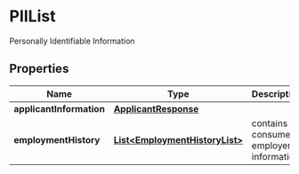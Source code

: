 

# PIIList

Personally Identifiable Information
## Properties

Name | Type | Description | Notes
------------ | ------------- | ------------- | -------------
**applicantInformation** | [**ApplicantResponse**](ApplicantResponse.md) |  |  [optional]
**employmentHistory** | [**List&lt;EmploymentHistoryList&gt;**](EmploymentHistoryList.md) | contains consumers employer information |  [optional]



